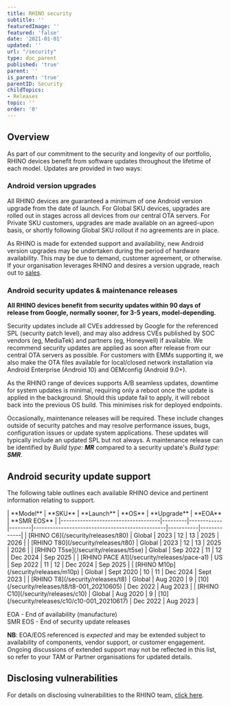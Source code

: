 ```yaml
---
title: RHINO security
subtitle: ''
featuredImage: ''
featured: 'false'
date: '2021-01-01'
updated: ''
url: "/security"
type: doc_parent
published: 'true'
parent: ''
is_parent: 'true'
parentID: Security
childTopics:
- Releases
topic: ''
order: '0'
---
```


## Overview

As part of our commitment to the security and longevity of our portfolio, RHINO devices benefit from software updates throughout the lifetime of each model. Updates are provided in two ways:

### Android version upgrades

All RHINO devices are guaranteed a minimum of one Android version upgrade from the date of launch. For Global SKU devices, upgrades are rolled out in stages across all devices from our central OTA servers. For Private SKU customers, upgrades are made available on an agreed-upon basis, or shortly following Global SKU rollout if no agreements are in place.

As RHINO is made for extended support and availability, new Android version upgrades may be undertaken during the period of hardware availability. This may be due to demand, customer agreement, or otherwise. If your organisation leverages RHINO and desires a version upgrade, reach out to [sales](mailto:sales@socialmobile.com).

### Android security updates & maintenance releases

**All RHINO devices benefit from security updates within 90 days of release from Google, normally sooner, for 3-5 years, model-depending.**

Security updates include all CVEs addressed by Google for the referenced SPL (security patch level), and may also address CVEs published by SOC vendors (eg, MediaTek) and partners (eg, Honeywell) if available. We recommend security updates are applied as soon after release from our central OTA servers as possible. For customers with EMMs supporting it, we also make the OTA files available for local/closed network installation via Android Enterprise (Android 10) and OEMconfig (Android 9.0+).

As the RHINO range of devices supports A/B seamless updates, downtime for system updates is minimal, requiring only a reboot once the update is applied in the background. Should this update fail to apply, it will reboot back into the previous OS build. This minimises risk for deployed endpoints.

Occasionally, maintenance releases will be required. These include changes outside of security patches and may resolve performance issues, bugs, configuration issues or update system applications. These updates will typically include an updated SPL but not always. A maintenance release can be identified by _Build type: **MR**_ compared to a security update's _Build type: **SMR**_.

## Android security update support

The following table outlines each available RHINO device and pertinent information relating to support.
<div id="support_table" markdown="1">
| **Model**                          | **SKU** | **Launch** | **OS** | **Upgrade**                                    | **EOA**   | **SMR EOS** |
|------------------------------------|---------|------------|--------|------------------------------------------------|-----------|-------------|
| [RHINO C6](/security/releases/t80)       | Global  | 2023       | 12     | 13                                             | 2025      | 2026        |
| [RHINO T80](/security/releases/t80)      | Global  | 2023       | 12     | 13                                             | 2025      | 2026        |
| [RHINO T5se](/security/releases/t5se)    | Global  | Sep 2022   | 11     | 12                                             | Dec 2024  | Sep 2025    |
| [RHINO PACE A1](/security/releases/pace-a1)    | US  | Sep 2022 | 11     | 12                                             | Dec 2024  | Sep 2025    |
| [RHINO M10p](/security/releases/m10p)    | Global  | Sept 2020  | 10     | 11                                             | Dec 2024  | Sept 2023   |
| [RHINO T8](/security/releases/t8)        | Global  | Aug 2020   | 9      | [10](/security/releases/t8/t8-001_20210605)    | Dec 2022  | Aug 2023    |
| [RHINO C10](/security/releases/c10)      | Global  | Aug 2020   | 9      | [10](/security/releases/c10/c10-001_20210617)  | Dec 2022  | Aug 2023    |

EOA - End of availability (manufacture)  
SMR EOS - End of security update releases  

**NB**: EOA/EOS referenced is _expected_ and may be extended subject to availability of components, vendor support, or customer engagement. Ongoing discussions of extended support may not be reflected in this list, so refer to your TAM or Partner organisations for updated details.  
</div>

## Disclosing vulnerabilities

For details on disclosing vulnerabilities to the RHINO team, [click here](/security/vulnerability-disclosure).
